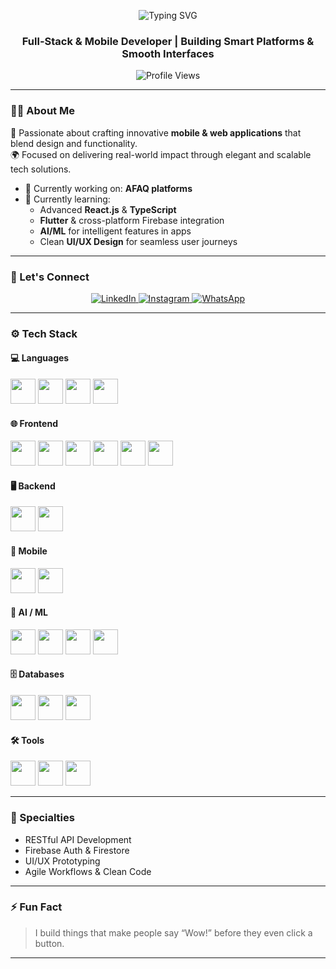 <!-- Typing Animation Header -->
<p align="center">
  <img src="https://readme-typing-svg.herokuapp.com?font=Fira+Code&size=26&pause=1000&center=true&width=500&lines=Hi+👋,+I'm+Zakariya+Al+Shuaibi!" alt="Typing SVG" />
</p>

<h3 align="center">Full-Stack & Mobile Developer | Building Smart Platforms & Smooth Interfaces</h3>

<p align="center">
  <img src="https://komarev.com/ghpvc/?username=zakariya&label=Profile+Views&color=0e75b6&style=flat" alt="Profile Views" />
</p>

---

### 🧑‍💻 About Me

🚀 Passionate about crafting innovative **mobile & web applications** that blend design and functionality.  
🌍 Focused on delivering real-world impact through elegant and scalable tech solutions.

- 🔭 Currently working on: **AFAQ platforms**
- 🌱 Currently learning:
  - Advanced **React.js** & **TypeScript**
  - **Flutter** & cross-platform Firebase integration
  - **AI/ML** for intelligent features in apps
  - Clean **UI/UX Design** for seamless user journeys

---

### 📲 Let's Connect

<p align="center">
  <a href="https://www.linkedin.com/in/zakariya-al-shuaibi-6a2a1a28b" target="_blank">
    <img alt="LinkedIn" src="https://img.shields.io/badge/LinkedIn-%230077B5.svg?style=for-the-badge&logo=linkedin&logoColor=white" />
  </a>
  <a href="https://www.instagram.com/z370.z" target="_blank">
    <img alt="Instagram" src="https://img.shields.io/badge/Instagram-%23E4405F.svg?style=for-the-badge&logo=instagram&logoColor=white" />
  </a>
  <a href="https://wa.me/96895616133" target="_blank">
    <img alt="WhatsApp" src="https://img.shields.io/badge/WhatsApp-25D366.svg?style=for-the-badge&logo=whatsapp&logoColor=white" />
  </a>
</p>

---

### ⚙️ Tech Stack

#### 💻 Languages
<p>
  <img src="https://cdn.jsdelivr.net/gh/devicons/devicon/icons/javascript/javascript-original.svg" width="40" />
  <img src="https://cdn.jsdelivr.net/gh/devicons/devicon/icons/typescript/typescript-original.svg" width="40" />
  <img src="https://cdn.jsdelivr.net/gh/devicons/devicon/icons/python/python-original.svg" width="40" />
  <img src="https://cdn.jsdelivr.net/gh/devicons/devicon/icons/dart/dart-original.svg" width="40" />
</p>

#### 🌐 Frontend
<p>
  <img src="https://cdn.jsdelivr.net/gh/devicons/devicon/icons/react/react-original.svg" width="40" />
  <img src="https://cdn.jsdelivr.net/gh/devicons/devicon/icons/redux/redux-original.svg" width="40" />
  <img src="https://cdn.jsdelivr.net/gh/devicons/devicon/icons/html5/html5-original.svg" width="40" />
  <img src="https://cdn.jsdelivr.net/gh/devicons/devicon/icons/css3/css3-original.svg" width="40" />
  <img src="https://cdn.jsdelivr.net/gh/devicons/devicon/icons/bootstrap/bootstrap-original.svg" width="40" />
  <img src="https://cdn.jsdelivr.net/gh/devicons/devicon/icons/tailwindcss/tailwindcss-plain.svg" width="40" />
</p>

#### 🖥 Backend
<p>
  <img src="https://cdn.jsdelivr.net/gh/devicons/devicon/icons/nodejs/nodejs-original.svg" width="40" />
  <img src="https://cdn.jsdelivr.net/gh/devicons/devicon/icons/express/express-original.svg" width="40" />
</p>

#### 📱 Mobile
<p>
  <img src="https://cdn.jsdelivr.net/gh/devicons/devicon/icons/flutter/flutter-original.svg" width="40" />
  <img src="https://cdn.jsdelivr.net/gh/devicons/devicon/icons/android/android-original.svg" width="40" />
</p>

#### 🤖 AI / ML
<p>
  <img src="https://cdn.jsdelivr.net/gh/devicons/devicon/icons/tensorflow/tensorflow-original.svg" width="40" />
  <img src="https://cdn.jsdelivr.net/gh/devicons/devicon/icons/pytorch/pytorch-original.svg" width="40" />
  <img src="https://cdn.jsdelivr.net/gh/devicons/devicon/icons/pandas/pandas-original.svg" width="40" />
  <img src="https://seaborn.pydata.org/_images/logo-mark-lightbg.svg" width="40" />
</p>

#### 🗄 Databases
<p>
  <img src="https://cdn.jsdelivr.net/gh/devicons/devicon/icons/mongodb/mongodb-original.svg" width="40" />
  <img src="https://cdn.jsdelivr.net/gh/devicons/devicon/icons/mysql/mysql-original.svg" width="40" />
  <img src="https://cdn.jsdelivr.net/gh/devicons/devicon/icons/firebase/firebase-plain.svg" width="40" />
</p>

#### 🛠 Tools
<p>
  <img src="https://cdn.jsdelivr.net/gh/devicons/devicon/icons/git/git-original.svg" width="40" />
  <img src="https://cdn.jsdelivr.net/gh/devicons/devicon/icons/postman/postman-original.svg" width="40" />
  <img src="https://cdn.jsdelivr.net/gh/devicons/devicon/icons/figma/figma-original.svg" width="40" />
</p>

---

### 🧩 Specialties

- RESTful API Development  
- Firebase Auth & Firestore  
- UI/UX Prototyping  
- Agile Workflows & Clean Code  

---

### ⚡ Fun Fact

> I build things that make people say “Wow!” before they even click a button.

---

